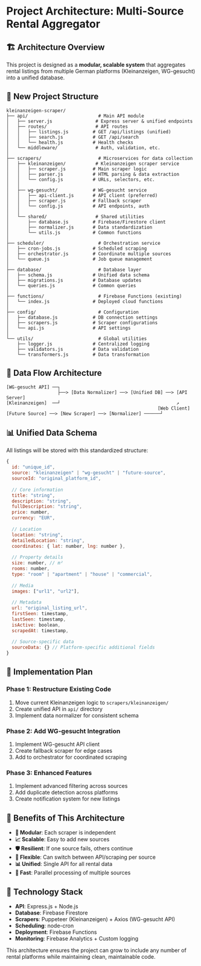 # Project Architecture: Multi-Source Rental Aggregator

## 🏗️ **Architecture Overview**

This project is designed as a **modular, scalable system** that aggregates rental listings from multiple German platforms (Kleinanzeigen, WG-gesucht) into a unified database.

## 📁 **New Project Structure**

```
kleinanzeigen-scraper/
├── api/                          # Main API module
│   ├── server.js                # Express server & unified endpoints
│   ├── routes/                  # API routes
│   │   ├── listings.js         # GET /api/listings (unified)
│   │   ├── search.js           # GET /api/search
│   │   └── health.js           # Health checks
│   └── middleware/              # Auth, validation, etc.
│
├── scrapers/                     # Microservices for data collection
│   ├── kleinanzeigen/           # Kleinanzeigen scraper service
│   │   ├── scraper.js          # Main scraper logic
│   │   ├── parser.js           # HTML parsing & data extraction
│   │   └── config.js           # URLs, selectors, etc.
│   │
│   ├── wg-gesucht/             # WG-gesucht service
│   │   ├── api-client.js       # API client (preferred)
│   │   ├── scraper.js          # Fallback scraper
│   │   └── config.js           # API endpoints, auth
│   │
│   └── shared/                  # Shared utilities
│       ├── database.js         # Firebase/Firestore client
│       ├── normalizer.js       # Data standardization
│       └── utils.js            # Common functions
│
├── scheduler/                    # Orchestration service
│   ├── cron-jobs.js            # Scheduled scraping
│   ├── orchestrator.js         # Coordinate multiple sources
│   └── queue.js                # Job queue management
│
├── database/                     # Database layer
│   ├── schema.js               # Unified data schema
│   ├── migrations.js           # Database updates
│   └── queries.js              # Common queries
│
├── functions/                    # Firebase Functions (existing)
│   └── index.js                # Deployed cloud functions
│
├── config/                       # Configuration
│   ├── database.js             # DB connection settings
│   ├── scrapers.js             # Scraper configurations
│   └── api.js                  # API settings
│
└── utils/                        # Global utilities
    ├── logger.js               # Centralized logging
    ├── validators.js           # Data validation
    └── transformers.js         # Data transformation
```

## 🔄 **Data Flow Architecture**

```
[WG-gesucht API] ──┐
                   ├──> [Data Normalizer] ──> [Unified DB] ──> [API Server]
[Kleinanzeigen]  ──┘                                           ↗
                                                        [Web Client]
[Future Source] ──> [New Scraper] ──> [Normalizer] ──────┘
```

## 📊 **Unified Data Schema**

All listings will be stored with this standardized structure:

```javascript
{
  id: "unique_id",
  source: "kleinanzeigen" | "wg-gesucht" | "future-source",
  sourceId: "original_platform_id",
  
  // Core information
  title: "string",
  description: "string",
  fullDescription: "string",
  price: number,
  currency: "EUR",
  
  // Location
  location: "string",
  detailedLocation: "string",
  coordinates: { lat: number, lng: number },
  
  // Property details
  size: number, // m²
  rooms: number,
  type: "room" | "apartment" | "house" | "commercial",
  
  // Media
  images: ["url1", "url2"],
  
  // Metadata
  url: "original_listing_url",
  firstSeen: timestamp,
  lastSeen: timestamp,
  isActive: boolean,
  scrapedAt: timestamp,
  
  // Source-specific data
  sourceData: {} // Platform-specific additional fields
}
```

## 🚀 **Implementation Plan**

### **Phase 1: Restructure Existing Code**
1. Move current Kleinanzeigen logic to `scrapers/kleinanzeigen/`
2. Create unified API in `api/` directory
3. Implement data normalizer for consistent schema

### **Phase 2: Add WG-gesucht Integration**
1. Implement WG-gesucht API client
2. Create fallback scraper for edge cases
3. Add to orchestrator for coordinated scraping

### **Phase 3: Enhanced Features**
1. Implement advanced filtering across sources
2. Add duplicate detection across platforms
3. Create notification system for new listings

## 🎯 **Benefits of This Architecture**

- **🔧 Modular**: Each scraper is independent
- **📈 Scalable**: Easy to add new sources
- **🛡️ Resilient**: If one source fails, others continue
- **🔄 Flexible**: Can switch between API/scraping per source
- **📊 Unified**: Single API for all rental data
- **🚀 Fast**: Parallel processing of multiple sources

## 🔧 **Technology Stack**

- **API**: Express.js + Node.js
- **Database**: Firebase Firestore
- **Scrapers**: Puppeteer (Kleinanzeigen) + Axios (WG-gesucht API)
- **Scheduling**: node-cron
- **Deployment**: Firebase Functions
- **Monitoring**: Firebase Analytics + Custom logging

This architecture ensures the project can grow to include any number of rental platforms while maintaining clean, maintainable code. 